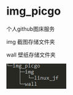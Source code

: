 # img_picgo
个人github图床服务

img  截图存储文件夹

wall 壁纸存储文件夹




![Image text](https://github.com/wuxier/img_picgo/blob/master/Snipaste_2020-05-02_12-06-00.png)




